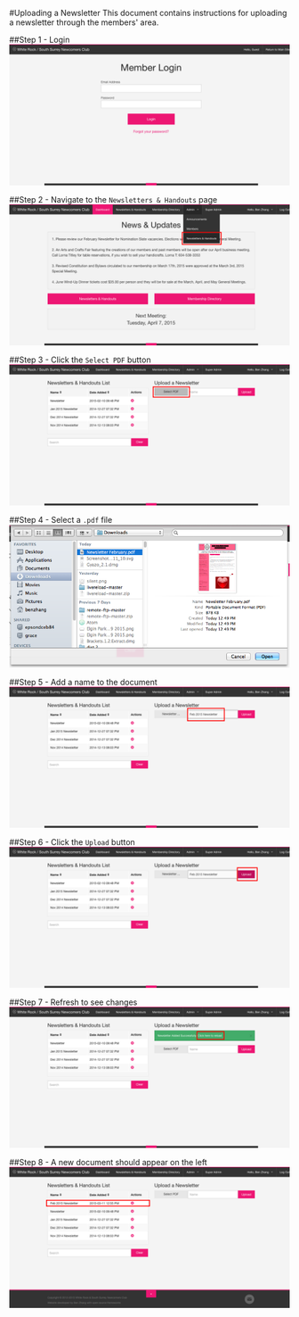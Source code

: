 #Uploading a Newsletter
This document contains instructions for uploading a newsletter through the members' area.

##Step 1 - Login
![login](Newsletter_1.png)

##Step 2 - Navigate to the `Newsletters & Handouts` page
![Newsletters & Handouts](Newsletter_2.png)

##Step 3 - Click the `Select PDF` button
![Select PDF Button](Newsletter_3.png)

##Step 4 - Select a `.pdf` file
![Select PDF](Newsletter_4.png)

##Step 5 - Add a name to the document
![Add Name](Newsletter_5.png)

##Step 6 - Click the `Upload` button
![Upload button](Newsletter_6.png)

##Step 7 - Refresh to see changes
![Refresh](Newsletter_7.png)

##Step 8 - A new document should appear on the left
![New document](Newsletter_8.png)
